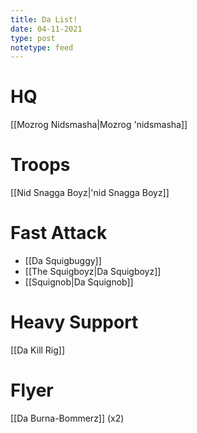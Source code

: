```yaml
---
title: Da List!
date: 04-11-2021
type: post
notetype: feed
---
```


# HQ
[[Mozrog Nidsmasha\|Mozrog 'nidsmasha]]

# Troops
[[Nid Snagga Boyz\|'nid Snagga Boyz]]

# Fast Attack
- [[Da Squigbuggy]]
- [[The Squigboyz\|Da Squigboyz]]
- [[Squignob\|Da Squignob]]

# Heavy Support
[[Da Kill Rig]]

# Flyer
[[Da Burna-Bommerz]] (x2)
